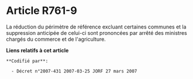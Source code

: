 # Article R761-9

La réduction du périmètre de référence excluant certaines communes et la suppression anticipée de celui-ci sont prononcées
par arrêté des ministres chargés du commerce et de l'agriculture.

**Liens relatifs à cet article**

	**Codifié par**:

	  - Décret n°2007-431 2007-03-25 JORF 27 mars 2007
